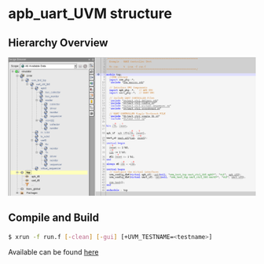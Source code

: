 # apb_uart_UVM structure
## Hierarchy Overview
![image](https://github.com/HaogeL/apb_uart_UVM_structure/raw/master/DOC/hierarchical%20structure.png)
## Compile and Build
```sh
$ xrun -f run.f [-clean] [-gui] [+UVM_TESTNAME=<testname>]
```
Available <testnames> can be found [here](https://github.com/HaogeL/apb_uart_UVM_structure/blob/master/tb/test_lib1.sv)
